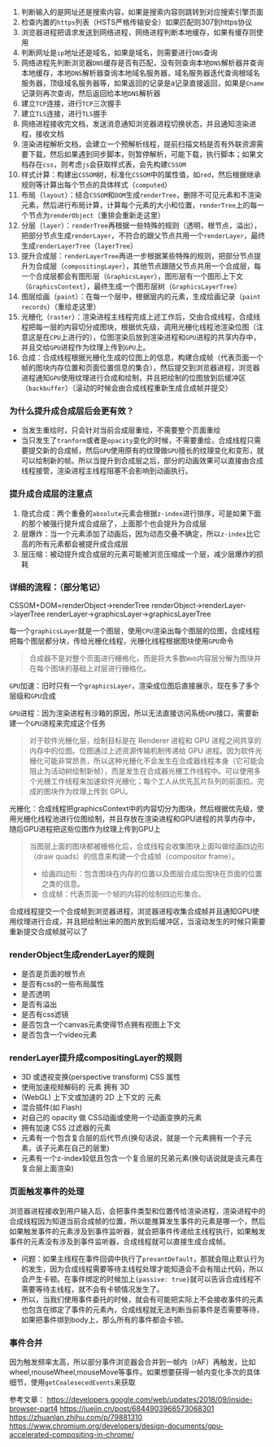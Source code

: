 1. 判断输入的是网址还是搜索内容，如果是搜索内容则跳转到对应搜索引擎页面
2. 检查内置的`https`列表（HSTS严格传输安全）如果匹配则307到https协议
3. 浏览器进程把请求发送到网络进程，网络进程判断本地缓存，如果有缓存则使用
4. 判断网址是`ip`地址还是域名，如果是域名，则需要进行`DNS`查询
5. 网络进程先判断浏览器`DNS`缓存是否有匹配，没有则查询本地`DNS`解析器并查询本地缓存，本地`DNS`解析器查询本地域名服务器，域名服务器迭代查询根域名服务器，顶级域名服务器等，如果返回的记录是a记录直接返回，如果是`Cname`记录则再次查询，然后返回给本地`DNS`解析器
6. 建立`TCP`连接，进行`TCP`三次握手
7. 建立`TLS`连接，进行`TLS`握手
8. 网络进程接收完文档，发送消息通知浏览器进程切换状态，并且通知渲染进程，接收文档
9. 渲染进程解析文档，会建立一个预解析线程，提前扫描文档是否有外联资源需要下载，然后如果遇到同步脚本，则暂停解析，可能下载，执行脚本；如果文档存在`css`，则考虑`js`会获取样式表，会先构建`CSSOM`
10. 样式计算：构建出`CSSOM`树，标准化`CSSOM`中的属性值，如`red`，然后根据继承规则等计算出每个节点的具体样式（`computed`）
11. 布局（`layout`）：结合`CSSOM`和`DOM`生成`renderTree`，删除不可见元素和不渲染元素，然后进行布局计算，计算每个元素的大小和位置，`renderTree`上的每一个节点为`renderObject`（重排会重新走这里）
12. 分层（`layer`）：`renderTree`再根据一些特殊的规则（透明，根节点，溢出），把部分节点生成`renderLayer`，不符合的跟父节点共用一个`renderLayer`，最终生成`renderLayerTree`（`layerTree`）
13. 提升合成层：`renderLayerTree`再进一步根据某些特殊的规则，把部分节点提升为合成层（`compositingLayer`），其他节点跟随父节点共用一个合成层，每一个合成层都会有图形层（`GraphicsLayer`），图形层有一个图形上下文（`GraphicsContext`），最终生成一个图形层树（`GraphicsLayerTree`）
14. 图层绘画（`paint`）：在每一个层中，根据层内的元素，生成绘画记录（`paint records`）（重绘走这里）
15. 光栅化（`raster`）：渲染进程主线程完成上述工作后，交由合成线程，合成线程把每一层的内容切分成图块，根据优先级，调用光栅化线程池渲染位图（注意这是在`CPU`上进行的），位图渲染后放到渲染进程和`GPU`进程的共享内存中，并且交给`GPU`进程作为纹理上传到`GPU`上。
16. 合成：合成线程根据光栅化生成的位图上的信息，构建合成帧（代表页面一个帧的图块内存位置和页面位置信息的集合），然后提交到浏览器进程，浏览器进程通知`GPU`使用纹理进行合成和绘制，并且把绘制的位图放到后缓冲区（`backbuffer`）（滚动的时候会由合成线程重新生成合成帧并提交）


### 为什么提升成合成层后会更有效？
- 当发生重绘时，只会针对当前合成层重绘，不需要整个页面重绘
- 当只发生了`tranform`或者是`opacity`变化的时候，不需要重绘，合成线程只需要提交新的合成帧，然后`GPU`使用原有的纹理做`GPU`擅长的纹理变化和变形，就可以绘制新的帧。所以当提升到合成层之后，部分的动画效果可以直接由合成线程接管，渲染进程主线程阻塞不会影响到动画执行。

### 提升成合成层的注意点
1. 隐式合成：两个重叠的`absolute`元素会根据`z-index`进行排序，可是如果下面的那个被强行提升成合成层了，上面那个也会提升为合成层
2. 层爆炸：当一个元素添加了动画后，因为动态交叠不确定，所以`z-index`比它高的所有元素都会被提升成合成层
3. 层压缩：被动提升成合成层的元素可能被浏览压缩成一个层，减少层爆炸的损耗

### 详细的流程：（部分笔记）
CSSOM+DOM=renderObject->renderTree
renderObject->renderLayer->layerTree
renderLayer->graphicsLayer->graphicsLayerTree

每一个`graphicsLayer`就是一个图层，使用`CPU`渲染出每个图层的位图，合成线程把每个图层都分块，传给光栅化线程，光栅化线程根据图块使用`GPU`命令

> 合成器不是对整个页面进行栅格化，而是将大多数`Web`内容层分解为图块并在每个图块的基础上对层进行栅格化。

`GPU`加速：旧时只有一个`graphicsLayer`，渲染成位图后直接展示，现在多了多个层级和`GPU`合成

`GPU`进程：因为渲染进程有沙箱的原因，所以无法直接访问系统`GPU`接口，需要新建一个`GPU`进程来完成这个任务

> 对于软件光栅化层，绘制目标是在 Renderer 进程和 GPU 进程之间共享的内存中的位图。位图通过上述资源传输机制传递给 GPU 进程。因为软件光栅化可能非常昂贵，所以这种光栅化不会发生在合成器线程本身（它可能会阻止为活动树绘制新帧），而是发生在合成器光栅工作线程中。可以使用多个光栅工作线程来加速软件光栅化；每个工人从优先瓦片队列的前面拉。完成的图块作为纹理上传到 GPU。

光栅化：合成线程把graphicsContext中的内容切分为图块，然后根据优先级，使用光栅化线程池进行位图绘制，并且存放在渲染进程和GPU进程的共享内存中，随后GPU进程把这些位图作为纹理上传到GPU上

> 当图层上面的图块都被栅格化后，合成线程会收集图块上面叫做绘画四边形（draw quads）的信息来构建一个合成帧（compositor frame）。
>  - 绘画四边形：包含图块在内存的位置以及图层合成后图块在页面的位置之类的信息。
>  - 合成帧：代表页面一个帧的内容的绘制四边形集合。

合成线程提交一个合成帧到浏览器进程，浏览器进程收集合成帧并且通知GPU使用纹理进行合成，并且把绘制出来的图片放到后缓冲区，当滚动发生的时候只需要重新提交合成帧就可以了

### renderObject生成renderLayer的规则
-  是否是页面的根节点
-  是否有css的一些布局属性
-  是否透明
-  是否有溢出
-  是否有css滤镜
-  是否包含一个canvas元素使得节点拥有视图上下文
-  是否包含一个video元素

### renderLayer提升成compositingLayer的规则
- 3D 或透视变换(perspective transform) CSS 属性
- 使用加速视频解码的 元素 拥有 3D
- (WebGL) 上下文或加速的 2D 上下文的 元素
- 混合插件(如 Flash)
- 对自己的 opacity 做 CSS动画或使用一个动画变换的元素
- 拥有加速 CSS 过滤器的元素
- 元素有一个包含复合层的后代节点(换句话说，就是一个元素拥有一个子元素，该子元素在自己的层里)
- 元素有一个z-index较低且包含一个复合层的兄弟元素(换句话说就是该元素在复合层上面渲染)


### 页面触发事件的处理
浏览器进程接收到用户输入后，会把事件类型和位置传给渲染进程，渲染进程中的合成线程因为知道当前合成帧的位置，所以能推算发生事件的元素是哪一个，然后如果触发事件的元素涉及到事件监听器，就会把事件传递给主线程执行，如果触发事件的元素没有涉及到事件监听器，合成线程就可以直接生成合成帧。
- 问题：如果主线程在事件回调中执行了`prevantDefault`，那就会阻止默认行为的发生，因为合成线程需要等待主线程处理才能知道会不会有阻止代码，所以会产生卡顿。在事件绑定的时候加上`{passive: true}`就可以告诉合成线程不需要等待主线程，就不会有卡顿情况发生了。
- 所以，当我们使用事件委托的时候，就会有可能把实际上不会接收事件的元素也包含在绑定了事件的元素內，合成线程就无法判断当前事件是否需要等待，如果把事件绑到body上，那么所有的事件都会卡顿。

### 事件合并
因为触发频率太高，所以部分事件浏览器会合并到一帧内（rAF）再触发，比如wheel,mouseWheel,mouseMove等事件。如果想要获得一帧内变化多次的具体细节，使用`getCoalesecedEvents`来获取


参考文章：
https://developers.google.com/web/updates/2018/09/inside-browser-part4
https://juejin.cn/post/6844903966573068301
https://zhuanlan.zhihu.com/p/79881310
https://www.chromium.org/developers/design-documents/gpu-accelerated-compositing-in-chrome/

